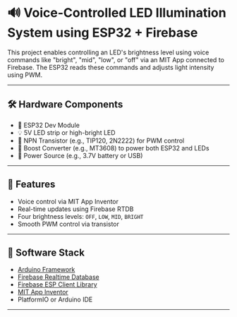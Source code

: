 # 🔊 Voice-Controlled LED Illumination System using ESP32 + Firebase

This project enables controlling an LED's brightness level using voice commands like "bright", "mid", "low", or "off" via an MIT App connected to Firebase. The ESP32 reads these commands and adjusts light intensity using PWM.

---

## 🛠️ Hardware Components
- 🧠 ESP32 Dev Module
- 💡 5V LED strip or high-bright LED
- 🔁 NPN Transistor (e.g., TIP120, 2N2222) for PWM control
- 🔼 Boost Converter (e.g., MT3608) to power both ESP32 and LEDs
- 🔌 Power Source (e.g., 3.7V battery or USB)

---

## 📱 Features
- Voice control via MIT App Inventor
- Real-time updates using Firebase RTDB
- Four brightness levels: `OFF`, `LOW`, `MID`, `BRIGHT`
- Smooth PWM control via transistor

---

## 🔧 Software Stack
- [Arduino Framework](https://www.arduino.cc/)
- [Firebase Realtime Database](https://firebase.google.com/products/realtime-database)
- [Firebase ESP Client Library](https://github.com/mobizt/Firebase-ESP-Client)
- [MIT App Inventor](https://appinventor.mit.edu/)
- PlatformIO or Arduino IDE

---
